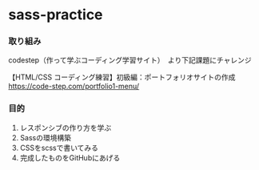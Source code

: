 # sass-practice

### 取り組み
 codestep（作って学ぶコーディング学習サイト）　より下記課題にチャレンジ
 
  【HTML/CSS コーディング練習】初級編：ポートフォリオサイトの作成
  https://code-step.com/portfolio1-menu/

### 目的
  1. レスポンシブの作り方を学ぶ
  2. Sassの環境構築
  3. CSSをscssで書いてみる
  4. 完成したものをGitHubにあげる
